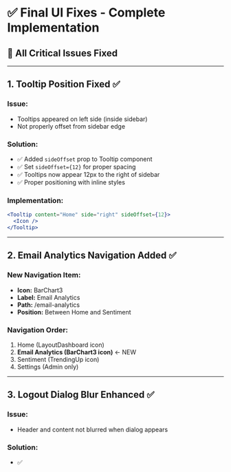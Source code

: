 # ✅ Final UI Fixes - Complete Implementation

## 🎯 All Critical Issues Fixed

---

## 1. **Tooltip Position Fixed** ✅

### Issue:
- Tooltips appeared on left side (inside sidebar)
- Not properly offset from sidebar edge

### Solution:
- ✅ Added `sideOffset` prop to Tooltip component
- ✅ Set `sideOffset={12}` for proper spacing
- ✅ Tooltips now appear 12px to the right of sidebar
- ✅ Proper positioning with inline styles

### Implementation:
```jsx
<Tooltip content="Home" side="right" sideOffset={12}>
  <Icon />
</Tooltip>
```

---

## 2. **Email Analytics Navigation Added** ✅

### New Navigation Item:
- **Icon:** BarChart3
- **Label:** Email Analytics
- **Path:** /email-analytics
- **Position:** Between Home and Sentiment

### Navigation Order:
1. Home (LayoutDashboard icon)
2. **Email Analytics (BarChart3 icon)** ← NEW
3. Sentiment (TrendingUp icon)
4. Settings (Admin only)

---

## 3. **Logout Dialog Blur Enhanced** ✅

### Issue:
- Header and content not blurred when dialog appears

### Solution:
- ✅
